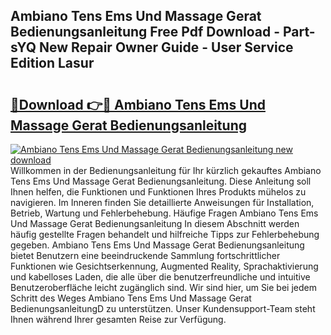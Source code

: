 ## Ambiano Tens Ems Und Massage Gerat Bedienungsanleitung Free Pdf Download - Part-sYQ New Repair Owner Guide - User Service Edition Lasur

# <h2><a href="http://df61nxa.blite.top/?on=Ambiano+Tens+Ems+Und+Massage+Gerat+Bedienungsanleitung">🔗Download 👉🔴 Ambiano Tens Ems Und Massage Gerat Bedienungsanleitung</a></h2>

[![Ambiano Tens Ems Und Massage Gerat Bedienungsanleitung new download](https://i.imgur.com/lujVjoI.png)](http://df61nxa.blite.top/?on=Ambiano+Tens+Ems+Und+Massage+Gerat+Bedienungsanleitung)
Willkommen in der Bedienungsanleitung für Ihr kürzlich gekauftes Ambiano Tens Ems Und Massage Gerat Bedienungsanleitung. Diese Anleitung soll Ihnen helfen, die Funktionen und Funktionen Ihres Produkts mühelos zu navigieren. Im Inneren finden Sie detaillierte Anweisungen für Installation, Betrieb, Wartung und Fehlerbehebung. Häufige Fragen Ambiano Tens Ems Und Massage Gerat Bedienungsanleitung In diesem Abschnitt werden häufig gestellte Fragen behandelt und hilfreiche Tipps zur Fehlerbehebung gegeben. Ambiano Tens Ems Und Massage Gerat Bedienungsanleitung bietet Benutzern eine beeindruckende Sammlung fortschrittlicher Funktionen wie Gesichtserkennung, Augmented Reality, Sprachaktivierung und kabelloses Laden, die alle über die benutzerfreundliche und intuitive Benutzeroberfläche leicht zugänglich sind. Wir sind hier, um Sie bei jedem Schritt des Weges Ambiano Tens Ems Und Massage Gerat BedienungsanleitungD zu unterstützen. Unser Kundensupport-Team steht Ihnen während Ihrer gesamten Reise zur Verfügung.
